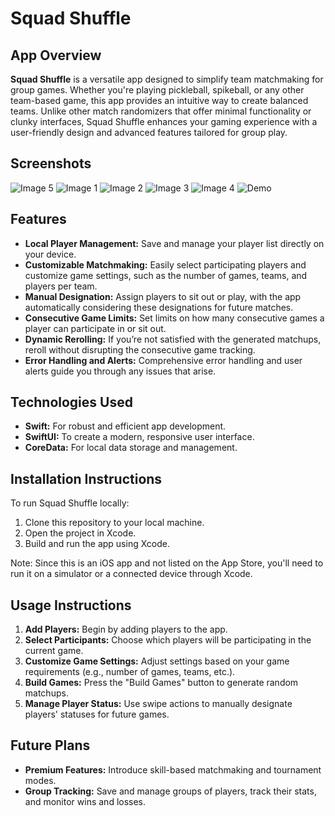 # Squad Shuffle

## App Overview

**Squad Shuffle** is a versatile app designed to simplify team matchmaking for group games. Whether you're playing pickleball, spikeball, or any other team-based game, this app provides an intuitive way to create balanced teams. Unlike other match randomizers that offer minimal functionality or clunky interfaces, Squad Shuffle enhances your gaming experience with a user-friendly design and advanced features tailored for group play.

## Screenshots

![Image 5](SquadShuffleImages/image5.png)
![Image 1](SquadShuffleImages/image1.png)
![Image 2](SquadShuffleImages/image2.png)
![Image 3](SquadShuffleImages/image3.png)
![Image 4](SquadShuffleImages/image4.png)
![Demo](SquadShuffleImages/demo.gif)

## Features

- **Local Player Management:** Save and manage your player list directly on your device.
- **Customizable Matchmaking:** Easily select participating players and customize game settings, such as the number of games, teams, and players per team.
- **Manual Designation:** Assign players to sit out or play, with the app automatically considering these designations for future matches.
- **Consecutive Game Limits:** Set limits on how many consecutive games a player can participate in or sit out.
- **Dynamic Rerolling:** If you’re not satisfied with the generated matchups, reroll without disrupting the consecutive game tracking.
- **Error Handling and Alerts:** Comprehensive error handling and user alerts guide you through any issues that arise.

## Technologies Used

- **Swift:** For robust and efficient app development.
- **SwiftUI:** To create a modern, responsive user interface.
- **CoreData:** For local data storage and management.

## Installation Instructions

To run Squad Shuffle locally:

1. Clone this repository to your local machine.
2. Open the project in Xcode.
3. Build and run the app using Xcode. 

Note: Since this is an iOS app and not listed on the App Store, you'll need to run it on a simulator or a connected device through Xcode.

## Usage Instructions

1. **Add Players:** Begin by adding players to the app.
2. **Select Participants:** Choose which players will be participating in the current game.
3. **Customize Game Settings:** Adjust settings based on your game requirements (e.g., number of games, teams, etc.).
4. **Build Games:** Press the "Build Games" button to generate random matchups.
5. **Manage Player Status:** Use swipe actions to manually designate players' statuses for future games.

## Future Plans

- **Premium Features:** Introduce skill-based matchmaking and tournament modes.
- **Group Tracking:** Save and manage groups of players, track their stats, and monitor wins and losses.


